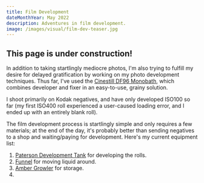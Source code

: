 ```yaml
---
title: Film Development
dateMonthYear: May 2022
description: Adventures in film development.
image: /images/visual/film-dev-teaser.jpg
---
```

## This page is under construction! 

In addition to taking startlingly mediocre photos, I'm also trying to fulfill my desire for delayed gratification by working on my photo development techniques. Thus far, I've used the [Cinestill DF96 Monobath](https://cinestillfilm.com/products/df96-developer-fix-b-w-monobath-single-step-solution-for-processing-at-home), which combines developer and fixer in an easy-to-use, grainy solution. 

I shoot primarily on Kodak negatives, and have only developed ISO100 so far (my first ISO400 roll experienced a user-caused loading error, and I ended up with an entirely blank roll).

The film development process is startlingly simple and only requires a few materials; at the end of the day, it's probably better than sending negatives to a shop and waiting/paying for development. Here's my current equipment list:

1. [Paterson Development Tank]() for developing the rolls.
2. [Funnel]() for moving liquid around.
3. [Amber Growler]() for storage.
4. []()

